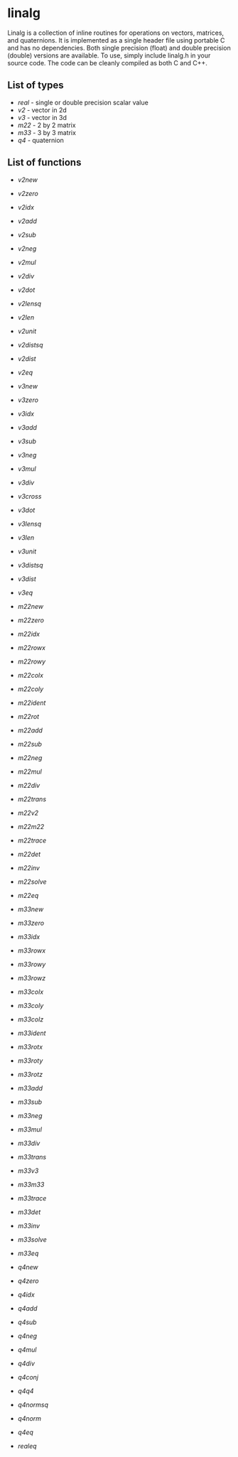 linalg
======

Linalg is a collection of inline routines for operations on vectors,
matrices, and quaternions. It is implemented as a single header file using
portable C and has no dependencies. Both single precision (float) and double
precision (double) versions are available. To use, simply include linalg.h in
your source code. The code can be cleanly compiled as both C and C++.

List of types
-------------

- _real_ - single or double precision scalar value
- _v2_ - vector in 2d
- _v3_ - vector in 3d
- _m22_ - 2 by 2 matrix
- _m33_ - 3 by 3 matrix
- _q4_ - quaternion

List of functions
-----------------

- _v2new_
- _v2zero_
- _v2idx_
- _v2add_
- _v2sub_
- _v2neg_
- _v2mul_
- _v2div_
- _v2dot_
- _v2lensq_
- _v2len_
- _v2unit_
- _v2distsq_
- _v2dist_
- _v2eq_


- _v3new_
- _v3zero_
- _v3idx_
- _v3add_
- _v3sub_
- _v3neg_
- _v3mul_
- _v3div_
- _v3cross_
- _v3dot_
- _v3lensq_
- _v3len_
- _v3unit_
- _v3distsq_
- _v3dist_
- _v3eq_


- _m22new_
- _m22zero_
- _m22idx_
- _m22rowx_
- _m22rowy_
- _m22colx_
- _m22coly_
- _m22ident_
- _m22rot_
- _m22add_
- _m22sub_
- _m22neg_
- _m22mul_
- _m22div_
- _m22trans_
- _m22v2_
- _m22m22_
- _m22trace_
- _m22det_
- _m22inv_
- _m22solve_
- _m22eq_


- _m33new_
- _m33zero_
- _m33idx_
- _m33rowx_
- _m33rowy_
- _m33rowz_
- _m33colx_
- _m33coly_
- _m33colz_
- _m33ident_
- _m33rotx_
- _m33roty_
- _m33rotz_
- _m33add_
- _m33sub_
- _m33neg_
- _m33mul_
- _m33div_
- _m33trans_
- _m33v3_
- _m33m33_
- _m33trace_
- _m33det_
- _m33inv_
- _m33solve_
- _m33eq_


- _q4new_
- _q4zero_
- _q4idx_
- _q4add_
- _q4sub_
- _q4neg_
- _q4mul_
- _q4div_
- _q4conj_
- _q4q4_
- _q4normsq_
- _q4norm_
- _q4eq_


- _realeq_
